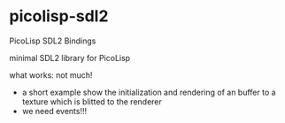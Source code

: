 # picolisp-sdl2
PicoLisp SDL2 Bindings


minimal SDL2 library for PicoLisp

what works: not much!
  - a short example show the initialization and rendering of an buffer to a texture which is blitted to the renderer 
  - we need events!!!
  
